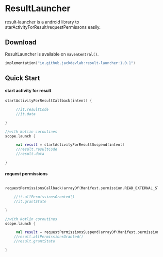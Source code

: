# ResultLauncher
result-launcher is a android library to starActivityForResult/requestPermissons easily.


## Download

ResultLauncher is available on `mavenCentral()`.

```kotlin
implementation("io.github.jackdevlab:result-launcher:1.0.1")
```

## Quick Start

#### start activity for result

```kotlin
startActivityForResultCallback(intent) {

     //it.resultCode
     //it.data

}

//with kotlin coroutines
scope.launch {

     val result = startActivityForResultSuspend(intent)
     //result.resultCode
     //result.data

}
```



#### request permissions

```kotlin

requestPermissionsCallback(arrayOf(Manifest.permission.READ_EXTERNAL_STORAGE)) {

    //it.allPermissionsGranted()
    //it.grantState

}

//with kotlin coroutines
scope.launch {

     val result = requestPermissionsSuspend(arrayOf(Manifest.permission.READ_EXTERNAL_STORAGE))
    //result.allPermissionsGranted()
    //result.grantState

}
```
